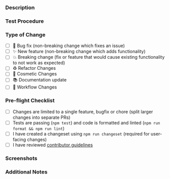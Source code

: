 ### Description

<!-- Describe your changes in detail. What problem does this PR solve? -->

### Test Procedure

<!-- How did you test this? Are you confident that it will not introduce bugs? If so, why? -->

### Type of Change

<!-- Put an 'x' in all boxes that apply -->

-   [ ] 🐛 Bug fix (non-breaking change which fixes an issue)
-   [ ] ✨ New feature (non-breaking change which adds functionality)
-   [ ] 💥 Breaking change (fix or feature that would cause existing functionality to not work as expected)
-   [ ] ♻️ Refactor Changes
-   [ ] 💅 Cosmetic Changes
-   [ ] 📚 Documentation update
-   [ ] 🏃 Workflow Changes

### Pre-flight Checklist

<!-- Put an 'x' in all boxes that apply -->

-   [ ] Changes are limited to a single feature, bugfix or chore (split larger changes into separate PRs)
-   [ ] Tests are passing (`npm test`) and code is formatted and linted (`npm run format && npm run lint`)
-   [ ] I have created a changeset using `npm run changeset` (required for user-facing changes)
-   [ ] I have reviewed [contributor guidelines](https://github.com/mux/mux/blob/main/CONTRIBUTING.md)

### Screenshots

<!-- For UI changes, add screenshots here -->

### Additional Notes

<!-- Add any additional notes for reviewers -->
